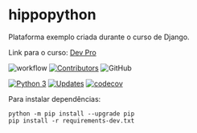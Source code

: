 # hippopython
Plataforma exemplo criada durante o curso de Django. 

Link para o curso: [Dev Pro](https://plataforma.dev.pro.br/)

![workflow](https://github.com/michel4lves/hippopython/actions/workflows/main.yml/badge.svg)
[![Contributors](https://img.shields.io/github/contributors/Michel4lves/hippopython.svg)](https://github.com/Michel4lves/hippopython/graphs/contributors)
![GitHub](https://img.shields.io/github/license/Michel4lves/hippopython)


[![Python 3](https://pyup.io/repos/github/Michel4lves/hippopython/python-3-shield.svg)](https://pyup.io/repos/github/Michel4lves/hippopython/)
[![Updates](https://pyup.io/repos/github/Michel4lves/hippopython/shield.svg)](https://pyup.io/repos/github/Michel4lves/hippopython/)
[![codecov](https://codecov.io/gh/Michel4lves/hippopython/branch/main/graph/badge.svg?token=oPaHj2OfZR)](https://codecov.io/gh/Michel4lves/hippopython)

Para instalar dependências:

    python -m pip install --upgrade pip
    pip install -r requirements-dev.txt

